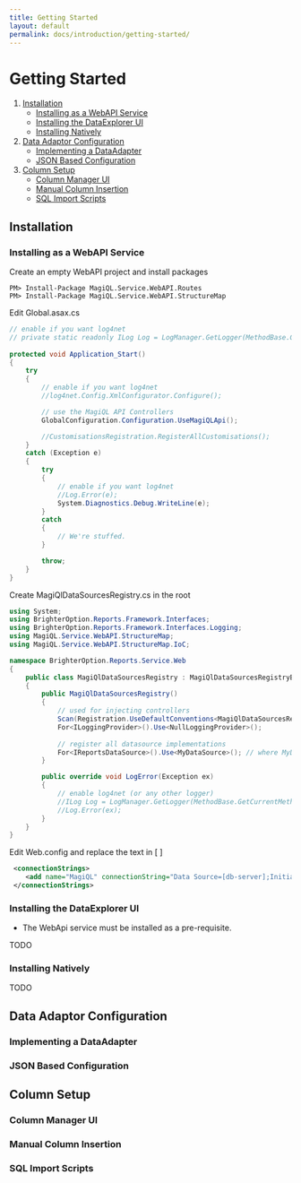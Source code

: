 ```yaml
---
title: Getting Started
layout: default 
permalink: docs/introduction/getting-started/
---
```


Getting Started
===

1. [Installation](#installation)
    - [Installing as a WebAPI Service](#installing-as-a-webapi-service)
    - [Installing the DataExplorer UI](#installing-the-dataexplorer-ui)
    - [Installing Natively](#installing-natively)
2. [Data Adaptor Configuration](#data-adaptor-configuration)
    - [Implementing a DataAdapter](#implementing-a-dataadapter)
    - [JSON Based Configuration](#json-based-configuration)
3. [Column Setup](#column-setup)
    - [Column Manager UI](#column-manager-ui)
    - [Manual Column Insertion](#manual-column-insertion)
    - [SQL Import Scripts](#sql-import-scripts)

## Installation

### Installing as a WebAPI Service

Create an empty WebAPI project and install packages

```
PM> Install-Package MagiQL.Service.WebAPI.Routes
PM> Install-Package MagiQL.Service.WebAPI.StructureMap
```

Edit Global.asax.cs

```c#
// enable if you want log4net
// private static readonly ILog Log = LogManager.GetLogger(MethodBase.GetCurrentMethod().DeclaringType);
            
protected void Application_Start()
{ 
    try
    {
        // enable if you want log4net
        //log4net.Config.XmlConfigurator.Configure();  

        // use the MagiQL API Controllers
        GlobalConfiguration.Configuration.UseMagiQLApi();

        //CustomisationsRegistration.RegisterAllCustomisations();
    }
    catch (Exception e)
    {
        try
        {
            // enable if you want log4net
            //Log.Error(e);
            System.Diagnostics.Debug.WriteLine(e);
        }
        catch
        {
            // We're stuffed. 
        }

        throw;
    }
}
```

Create MagiQlDataSourcesRegistry.cs in the root

```c#
using System;
using BrighterOption.Reports.Framework.Interfaces;
using BrighterOption.Reports.Framework.Interfaces.Logging;
using MagiQL.Service.WebAPI.StructureMap;
using MagiQL.Service.WebAPI.StructureMap.IoC; 

namespace BrighterOption.Reports.Service.Web
{
    public class MagiQlDataSourcesRegistry : MagiQlDataSourcesRegistryBase
    { 
        public MagiQlDataSourcesRegistry()
        { 
            // used for injecting controllers
            Scan(Registration.UseDefaultConventions<MagiQlDataSourcesRegistry>);
            For<ILoggingProvider>().Use<NullLoggingProvider>();
            
            // register all datasource implementations
            For<IReportsDataSource>().Use<MyDataSource>(); // where MyDataSouce is your implemented DataSource
        }

        public override void LogError(Exception ex)
        {
            // enable log4net (or any other logger)
            //ILog Log = LogManager.GetLogger(MethodBase.GetCurrentMethod().DeclaringType);
            //Log.Error(ex);
        }
    }
}
```

Edit Web.config and replace the text  in [ ]

```xml
 <connectionStrings>
    <add name="MagiQL" connectionString="Data Source=[db-server];Initial Catalog=[db-name];Persist Security Info=True;User ID=[username];Password=[password]" providerName="System.Data.SqlClient" />
 </connectionStrings>
```
 


### Installing the DataExplorer UI
* The WebApi service must be installed as a pre-requisite.

TODO

### Installing Natively

TODO 
 
## Data Adaptor Configuration

### Implementing a DataAdapter

### JSON Based Configuration

## Column Setup

### Column Manager UI

### Manual Column Insertion

### SQL Import Scripts

